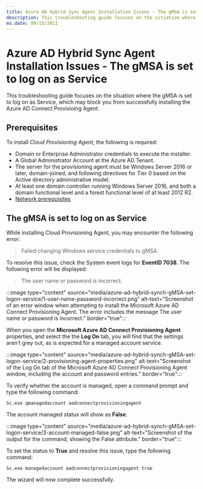 ```yaml
---
title: Azure AD Hybrid Sync Agent Installation Issues - The gMSA is set to log on as Service
description: This troubleshooting guide focuses on the situation where the gMSA is set to log on as Service, which may block you from successfully installing the Azure AD Connect Provisioing Agent.
ms.date: 09/15/2021
---
```


# Azure AD Hybrid Sync Agent Installation Issues - The gMSA is set to log on as Service

This troubleshooting guide focuses on the situation where the gMSA is set to log on as Service, which may block you from successfully installing the Azure AD Connect Provisioing Agent.

## Prerequisites

To install *Cloud Provisioning Agent*, the following is required:

- Domain or Enterprise Administrator credentials to execute the installer.
- A Global Administrator Account at the Azure AD Tenant.
- The server for the provisioning agent must be Windows Server 2016 or later, domain-joined, and following directives for Tier 0 based on the Active directory administrative model.
- At least one domain controller running Windows Server 2016, and both a domain functional level and a forest functional level of at least 2012 R2.
- [Network prerequisites](/azure/active-directory/cloud-sync/how-to-prerequisites#in-your-on-premises-environment)

## The gMSA is set to log on as Service

While installing Cloud Provisioning Agent, you may encounter the following error:

> Failed changing Windows service credentials to gMSA.

To resolve this issue, check the System event logs for **EventID 7038**. The following error will be displayed:

> The user name or password is incorrect.

:::image type="content" source="media/azure-ad-hybrid-synch-gMSA-set-logon-service/1-user-name-password-incorrect.png" alt-text="Screenshot of an error window when attempting to install the Microsoft Azure AD Connect Provisioning Agent. The error includes the message The user name or password is incorrect." border="true":::

When you open the **Microsoft Azure AD Connect Provisioning Agent** properties, and select the the **Log On** tab, you will find that the settings aren’t grey out, as is expected for a managed account service.

:::image type="content" source="media/azure-ad-hybrid-synch-gMSA-set-logon-service/2-provisioning-agent-properties.png" alt-text="Screenshot of the Log On tab of the Microsoft Azure AD Connect Provisioning Agent window, including the account and password entries." border="true":::

To verify whether the account is managed, open a command prompt and type the following command: 

```console
Sc.exe qmanagedaccount aadconnectprovisioningagent
```

The account managed status will show as **False**.

:::image type="content" source="media/azure-ad-hybrid-synch-gMSA-set-logon-service/3-account-managed-false.png" alt-text="Screenshot of the output for the command, showing the False attribute." border="true":::

To set the status to **True** and resolve this issue, type the following command:

```console
Sc.exe managedaccount aadconnectprovisioningagent true
```

The wizard will now complete successfully.